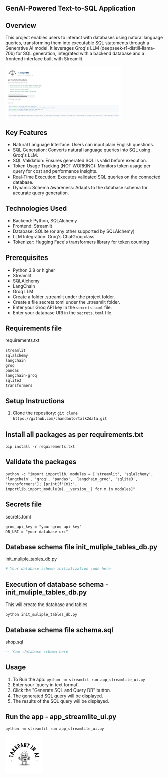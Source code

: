 ##  GenAI-Powered Text-to-SQL Application
## Overview
This project enables users to interact with databases using natural language queries, transforming them into executable SQL statements through a Generative AI model. It leverages Groq's LLM (deepseek-r1-distill-llama-70b) for SQL generation, integrated with a backend database and a frontend interface built with Streamlit.

<img src="static/logo/Talk2Data.PNG" alt="Logo" width="370"/>

## Key Features
- Natural Language Interface: Users can input plain English questions.
- SQL Generation: Converts natural language queries into SQL using Groq's LLM.
- SQL Validation: Ensures generated SQL is valid before execution.
- Token Usage Tracking (NOT WORKING): Monitors token usage per query for cost and performance insights.
- Real-Time Execution: Executes validated SQL queries on the connected database.
- Dynamic Schema Awareness: Adapts to the database schema for accurate query generation.

## Technologies Used
- Backend: Python, SQLAlchemy
- Frontend: Streamlit
- Database: SQLite (or any other supported by SQLAlchemy)
- LLM Integration: Groq's ChatGroq class
- Tokenizer: Hugging Face's transformers library for token counting

## Prerequisites
- Python 3.8 or higher
- Streamlit
- SQLAlchemy
- LangChain
- Groq LLM
- Create a folder .streamlit under the project folder.
- Create a file secrets.toml under the .streamlit folder.
- Enter your Groq API key in the `secrets.toml` file.
- Enter your database URI in the `secrets.toml` file.

## Requirements file
requirements.txt
```
streamlit
sqlalchemy
langchain
groq
pandas
langchain-groq
sqlite3
transformers
```
## Setup Instructions
1. Clone the repository: `git clone https://github.com/chandanto/talk2data.git`

## Install all packages as per requirements.txt
```
pip install -r requirements.txt
```

## Validate the packages 
```
python -c "import importlib; modules = ['streamlit', 'sqlalchemy', 'langchain', 'groq', 'pandas', 'langchain_groq', 'sqlite3', 'transformers']; [print(f'{m}:', importlib.import_module(m).__version__) for m in modules]"
```

## Secrets file
secrets.toml
```
groq_api_key = "your-groq-api-key"
DB_URI = "your-database-uri"
```

## Database schema file init_muliple_tables_db.py
init_muliple_tables_db.py
```python
# Your database schema initialization code here
```

## Execution of database schema - init_muliple_tables_db.py
This will create the database and tables.
```
python init_muliple_tables_db.py
```

## Database schema file schema.sql
shop.sql
```sql
-- Your database schema here
```

## Usage
1. To Run the app: `python -m streamlit run app_streamlite_ui.py`
2. Enter your 'query in text format'.
3. Click the "Generate SQL and Query DB" button.
4. The generated SQL query will be displayed.
5. The results of the SQL query will be displayed.

## Run the app - app_streamlite_ui.py
```
python -m streamlit run app_streamlite_ui.py
```

<img src="static/logo/TakePart_In_AI_logo.png" alt="Logo" width="120"/>